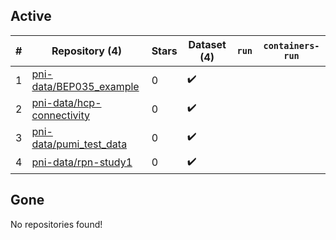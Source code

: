 ## Active
| # | Repository (4) | Stars | Dataset (4) | `run` | `containers-run` |
| --- | --- | --- | --- | --- | --- |
| 1 | [pni-data/BEP035_example](https://github.com/pni-data/BEP035_example) | 0 | :heavy_check_mark: |  |  |
| 2 | [pni-data/hcp-connectivity](https://github.com/pni-data/hcp-connectivity) | 0 | :heavy_check_mark: |  |  |
| 3 | [pni-data/pumi_test_data](https://github.com/pni-data/pumi_test_data) | 0 | :heavy_check_mark: |  |  |
| 4 | [pni-data/rpn-study1](https://github.com/pni-data/rpn-study1) | 0 | :heavy_check_mark: |  |  |

## Gone
No repositories found!
